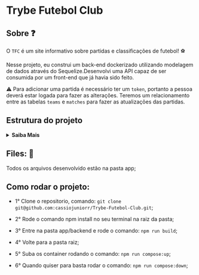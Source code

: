 # Trybe Futebol Club
## Sobre ❓
O `TFC` é um site informativo sobre partidas e classificações de futebol! ⚽️

Nesse projeto, eu construi um back-end dockerizado utilizando modelagem de dados através do Sequelize.Desenvolvi uma API capaz de ser consumida por um front-end que já havia sido feito.

⚠️ Para adicionar uma partida é necessário ter um `token`, portanto a pessoa deverá estar logada para fazer as alterações. Teremos um relacionamento entre as tabelas `teams` e `matches` para fazer as atualizações das partidas.

## Estrutura do projeto
<details>
<summary><strong>Saiba Mais</strong></summary><br />

O projeto é composto de 4 entidades importantes para sua estrutura:

1️⃣ **Banco de dados:**
  - Será um container docker MySQL já configurado no docker-compose através de um serviço definido como `db`.
  - Tem o papel de fornecer dados para o serviço de _backend_.
  - Você também pode conectar a um Cliente MySQL (Workbench, Beekeeper, DBeaver e etc), colocando as credenciais configuradas no docker-compose no serviço `db`.

2️⃣ **Back-end:**
 - Deve rodar na porta `3001`, pois o front-end faz requisições para ele nessa porta por padrão;
 - Sua aplicação deve ser inicializada a partir do arquivo `app/backend/src/server.ts`;
 - Garanta que o `express` é executado e a aplicação ouve a porta que vem das variáveis de ambiente;
 - Todas as dependências extras (tal como `joi`, `boom`, `express-async-errors`...) devem ser listadas em `app/backend/packages.npm`.

3️⃣ **Front-end:**
  - O front já está concluído, não é necessário realizar modificações no mesmo. A única exceção será seu Dockerfile que precisará ser configurado.
  - Todos os testes a partir do requisito de login usam o `puppeteer` para simular uma pessoa acessando o site `http://localhost:3000/`;
  - O front se comunica com serviço de back-end pela url `http://localhost:3001` através dos endpoints que você deve construir nos requisitos.
  - Recomendamos que sempre que implementar um requisito no back-end acesse a página no front-end que consome a implementação para validar se está funcionando como esperado.

4️⃣ **Docker:**
  - O `docker-compose` tem a responsabilidade de unir todos os serviços conteinerizados (backend, frontend e db) e subir o projeto completo com o comando `npm run compose:up` ou `npm run compose:up:dev`;
  - Você **deve** configurar as `Dockerfiles` corretamente nas raízes do `front-end` e `back-end`, para conseguir inicializar a aplicação;
</details>

## Files: 📄
Todos os arquivos desenvolvido estão na pasta app;

## Como rodar o projeto:

- 1° Clone o repositorio, comando: `git clone git@github.com:cassiojuniorr/Trybe-Futebol-Club.git`;

- 2° Rode o comando npm install no seu terminal na raiz da pasta;

- 3° Entre na pasta app/backend e rode o comando: `npm run build`;

- 4° Volte para a pasta raiz;

- 5° Suba os container rodando o comando: `npm run compose:up`;

- 6° Quando quiser para basta rodar o comando: `npm run compose:down`;